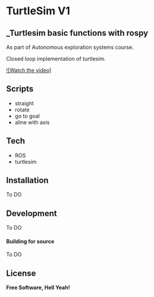 # TurtleSim V1
## _Turtlesim basic functions with rospy


As part of Autonomous exploration systems course.

Closed loop implementation of turtlesim.

[![Watch the video]](https://youtu.be/LtCl-he8TAo)

## Scripts

- straight
- rotate
- go to goal
- aline with axis


## Tech

- ROS
- turtlesim 


## Installation

To DO



## Development

To DO
#### Building for source

To DO


## License

**Free Software, Hell Yeah!**


